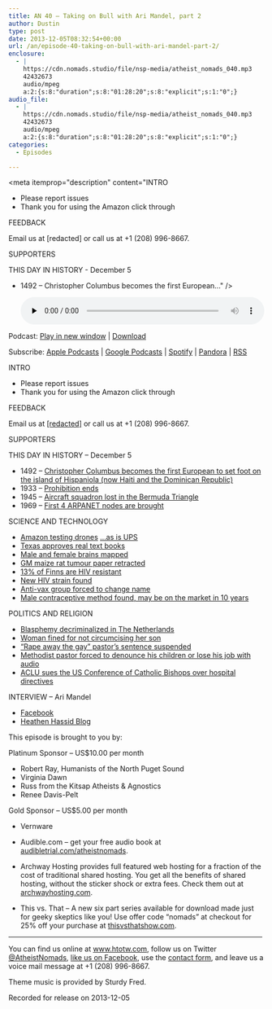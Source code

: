 ```yaml
---
title: AN 40 – Taking on Bull with Ari Mandel, part 2
author: Dustin
type: post
date: 2013-12-05T08:32:54+00:00
url: /an/episode-40-taking-on-bull-with-ari-mandel-part-2/
enclosure:
  - |
    https://cdn.nomads.studio/file/nsp-media/atheist_nomads_040.mp3
    42432673
    audio/mpeg
    a:2:{s:8:"duration";s:8:"01:28:20";s:8:"explicit";s:1:"0";}
audio_file:
  - |
    https://cdn.nomads.studio/file/nsp-media/atheist_nomads_040.mp3
    42432673
    audio/mpeg
    a:2:{s:8:"duration";s:8:"01:28:20";s:8:"explicit";s:1:"0";}
categories:
  - Episodes

---
```

<div itemscope itemtype="http://schema.org/AudioObject">
  <meta itemprop="name" content="Episode 40 – Taking on Bull with Ari Mandel, part 2" />
  
  <meta itemprop="uploadDate" content="2013-12-05T01:32:54-07:00" />
  
  <meta itemprop="encodingFormat" content="audio/mpeg" />
  
  <meta itemprop="duration" content="PT1H28M20S" />
  
  <meta itemprop="description" content="INTRO
* Please report issues
* Thank you for using the Amazon click through

FEEDBACK

Email us at [redacted] or call us at +1 (208) 996-8667.

SUPPORTERS

THIS DAY IN HISTORY - December 5

* 1492 – Christopher Columbus becomes the first European..." />
  
  <meta itemprop="contentUrl" content="https://dts.podtrac.com/redirect.mp3/cdn.nomads.studio/file/nsp-media/atheist_nomads_040.mp3" />
  
  <meta itemprop="contentSize" content="40.5" />
  </p> 
  
  <div class="powerpress_player" id="powerpress_player_8295">
    <audio class="wp-audio-shortcode" id="audio-5198-39" preload="none" style="width: 100%;" controls="controls"><source type="audio/mpeg" src="https://dts.podtrac.com/redirect.mp3/cdn.nomads.studio/file/nsp-media/atheist_nomads_040.mp3?_=39" /><a href="https://dts.podtrac.com/redirect.mp3/cdn.nomads.studio/file/nsp-media/atheist_nomads_040.mp3">https://dts.podtrac.com/redirect.mp3/cdn.nomads.studio/file/nsp-media/atheist_nomads_040.mp3</a></audio>
  </div>
</div>

<p class="powerpress_links powerpress_links_mp3">
  Podcast: <a href="https://dts.podtrac.com/redirect.mp3/cdn.nomads.studio/file/nsp-media/atheist_nomads_040.mp3" class="powerpress_link_pinw" target="_blank" title="Play in new window" onclick="return powerpress_pinw('https://htotw.com/?powerpress_pinw=5198-podcast');" rel="nofollow">Play in new window</a> | <a href="https://dts.podtrac.com/redirect.mp3/cdn.nomads.studio/file/nsp-media/atheist_nomads_040.mp3" class="powerpress_link_d" title="Download" rel="nofollow" download="atheist_nomads_040.mp3">Download</a>
</p>

<p class="powerpress_links powerpress_subscribe_links">
  Subscribe: <a href="https://podcasts.apple.com/us/podcast/humanists-take-on-the-world/id530050098?mt=2&ls=1" class="powerpress_link_subscribe powerpress_link_subscribe_itunes" target="_blank" title="Subscribe on Apple Podcasts" rel="nofollow">Apple Podcasts</a> | <a href="https://www.google.com/podcasts?feed=aHR0cDovL2F0aGVpc3Rub21hZHMubGlic3luLmNvbS9yc3M%3D" class="powerpress_link_subscribe powerpress_link_subscribe_googleplay" target="_blank" title="Subscribe on Google Podcasts" rel="nofollow">Google Podcasts</a> | <a href="https://open.spotify.com/show/3LzK2xZGike6Tc1GEMtMbr?si=LieN9SNuTpq96smuaUsH8A" class="powerpress_link_subscribe powerpress_link_subscribe_spotify" target="_blank" title="Subscribe on Spotify" rel="nofollow">Spotify</a> | <a href="https://www.pandora.com/podcast/atheist-nomads/PC:10122?corr=62071012&part=ug" class="powerpress_link_subscribe powerpress_link_subscribe_pandora" target="_blank" title="Subscribe on Pandora" rel="nofollow">Pandora</a> | <a href="https://htotw.com/feed/podcast/" class="powerpress_link_subscribe powerpress_link_subscribe_rss" target="_blank" title="Subscribe via RSS" rel="nofollow">RSS</a>
</p>

INTRO  
* Please report issues  
* Thank you for using the Amazon click through

FEEDBACK

Email us at <a href="mailto:[redacted]" target="_blank" rel="noopener">[redacted]</a> or call us at +1 (208) 996-8667.

SUPPORTERS

THIS DAY IN HISTORY &#8211; December 5

* 1492 – <a href="http://en.wikipedia.org/wiki/Christopher_Columbus" target="_blank" rel="noopener">Christopher Columbus becomes the first European to set foot on the island of Hispaniola (now Haiti and the Dominican Republic)</a>  
* 1933 &#8211; <a href="http://www.history.com/this-day-in-history/prohibition-ends" target="_blank" rel="noopener">Prohibition ends</a>  
* 1945 &#8211; <a href="http://www.history.com/this-day-in-history/aircraft-squadron-lost-in-the-bermuda-triangle" target="_blank" rel="noopener">Aircraft squadron lost in the Bermuda Triangle</a>  
* 1969 &#8211; <a href="http://en.wikipedia.org/wiki/ARPANET" target="_blank" rel="noopener">First 4 ARPANET nodes are brought</a>

SCIENCE AND TECHNOLOGY

* <a href="http://www.bloomberg.com/news/2013-12-02/amazon-testing-octocopters-for-delivery-ceo-tells-60-minutes-.html" target="_blank" rel="noopener">Amazon testing drones</a> <a href="http://www.engadget.com/2013/12/03/ups-experimenting-with-delivery-drones/?ncid=rss_truncated" target="_blank" rel="noopener">&#8230;as is UPS</a>  
* <a href="http://thecontributor.com/sboe-stands-creationists-approves-science-textbooks-containing-actual-science" target="_blank" rel="noopener">Texas approves real text books</a>  
* <a href="http://www.newscientist.com/article/dn24686-mapped-male-and-female-brain-connections.html?cmpid=RSS|NSNS|2012-GLOBAL|online-news#.Up4sgbWjodU" target="_blank" rel="noopener">Male and female brains mapped</a>  
* <a href="http://www.nature.com/news/study-linking-gm-maize-to-rat-tumours-is-retracted-1.14268" target="_blank" rel="noopener">GM maize rat tumour paper retracted</a>  
* <a href="http://www.ncbi.nlm.nih.gov/m/pubmed/9466996/" target="_blank" rel="noopener">13% of Finns are HIV resistant</a>  
* <a href="http://m.aljazeera.com/story/20131128194915726211" target="_blank" rel="noopener">New HIV strain found</a>  
* <a href="http://www.smh.com.au/national/health/antivaccination-group-forced-to-change-name-20131125-2y5bx.html" target="_blank" rel="noopener">Anti-vax group forced to change name</a>  
* <a href="http://www.sciencealert.com.au/news/20130312-25063.html" target="_blank" rel="noopener">Male contraceptive method found, may be on the market in 10 years</a>

POLITICS AND RELIGION

* <a href="http://translate.google.com/translate?sl=auto&tl=en&js=n&prev=_t&hl=en&ie=UTF-8&u=http%3A%2F%2Fwww.nu.nl%2Fpolitiek%2F3644441%2Fgodslastering-niet-langer-strafbaar.html" target="_blank" rel="noopener">Blasphemy decriminalized in The Netherlands</a>  
* <a href="http://972mag.com/woman-fined-140-a-day-for-refusing-to-circumcise-son/82441/" target="_blank" rel="noopener">Woman fined for not circumcising her son</a>  
* <a href="http://www.salon.com/2013/09/13/notorious_abusing_pastor_wont_serve_time_pastor_partner/" target="_blank" rel="noopener">“Rape away the gay” pastor’s sentence suspended</a>  
* <a href="http://thinkprogress.org/lgbt/2013/11/20/2972311/verdict-methodist-pastor-30-days-renounce-gay-children-defrocked/" target="_blank" rel="noopener">Methodist pastor forced to denounce his children or lose his job with audio</a>  
* <a href="http://abcnews.go.com/Health/wireStory/aclu-sues-us-bishops-catholic-hospital-ethics-21074634" target="_blank" rel="noopener">ACLU sues the US Conference of Catholic Bishops over hospital directives</a>

INTERVIEW &#8211; Ari Mandel  
* <a href="https://www.facebook.com/rachmuna" target="_blank" rel="noopener">Facebook</a>  
* <a href="http://heathenhassid.blogspot.com/" target="_blank" rel="noopener">Heathen Hassid Blog</a>

This episode is brought to you by:

Platinum Sponsor – US$10.00 per month  
* Robert Ray, Humanists of the North Puget Sound  
* Virginia Dawn  
* Russ from the Kitsap Atheists & Agnostics  
* Renee Davis-Pelt

Gold Sponsor – US$5.00 per month  
* Vernware

* Audible.com &#8211; get your free audio book at <a href="audibletrial.com/atheistnomads" target="_blank" rel="noopener">audibletrial.com/atheistnomads</a>.  
* Archway Hosting provides full featured web hosting for a fraction of the cost of traditional shared hosting. You get all the benefits of shared hosting, without the sticker shock or extra fees. Check them out at <a href="http://archwayhosting.com/" target="_blank" rel="noopener">archwayhosting.com</a>.  
* This vs. That &#8211; A new six part series available for download made just for geeky skeptics like you! Use offer code &#8220;nomads&#8221; at checkout for 25% off your purchase at <a href="http://www.thisvsthatshow.com/" target="_blank" rel="noopener">thisvsthatshow.com</a>.

<hr width="500" />

You can find us online at <a href="https://www.htotw.com/" target="_blank" rel="noopener">www.htotw.com</a>, follow us on Twitter <a href="https://htotw.com/twitter" target="_blank" rel="noopener">@AtheistNomads</a>, <a href="https://htotw.com/facebook" target="_blank" rel="noopener">like us on Facebook</a>, use the [contact form](https://htotw.com/contact), and leave us a voice mail message at +1 (208) 996-8667.

Theme music is provided by Sturdy Fred.

Recorded for release on 2013-12-05
